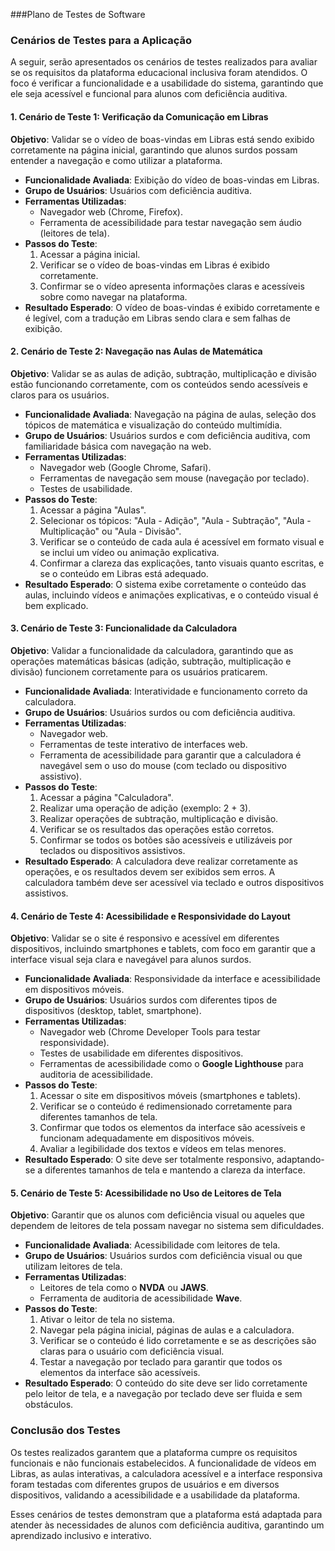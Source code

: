 ###Plano de Testes de Software

### Cenários de Testes para a Aplicação

A seguir, serão apresentados os cenários de testes realizados para avaliar se os requisitos da plataforma educacional inclusiva foram atendidos. O foco é verificar a funcionalidade e a usabilidade do sistema, garantindo que ele seja acessível e funcional para alunos com deficiência auditiva.

#### 1. **Cenário de Teste 1: Verificação da Comunicação em Libras**

**Objetivo**: Validar se o vídeo de boas-vindas em Libras está sendo exibido corretamente na página inicial, garantindo que alunos surdos possam entender a navegação e como utilizar a plataforma.

- **Funcionalidade Avaliada**: Exibição do vídeo de boas-vindas em Libras.
- **Grupo de Usuários**: Usuários com deficiência auditiva.
- **Ferramentas Utilizadas**:
  - Navegador web (Chrome, Firefox).
  - Ferramenta de acessibilidade para testar navegação sem áudio (leitores de tela).
- **Passos do Teste**:
  1. Acessar a página inicial.
  2. Verificar se o vídeo de boas-vindas em Libras é exibido corretamente.
  3. Confirmar se o vídeo apresenta informações claras e acessíveis sobre como navegar na plataforma.
- **Resultado Esperado**: O vídeo de boas-vindas é exibido corretamente e é legível, com a tradução em Libras sendo clara e sem falhas de exibição.

#### 2. **Cenário de Teste 2: Navegação nas Aulas de Matemática**

**Objetivo**: Validar se as aulas de adição, subtração, multiplicação e divisão estão funcionando corretamente, com os conteúdos sendo acessíveis e claros para os usuários.

- **Funcionalidade Avaliada**: Navegação na página de aulas, seleção dos tópicos de matemática e visualização do conteúdo multimídia.
- **Grupo de Usuários**: Usuários surdos e com deficiência auditiva, com familiaridade básica com navegação na web.
- **Ferramentas Utilizadas**:
  - Navegador web (Google Chrome, Safari).
  - Ferramentas de navegação sem mouse (navegação por teclado).
  - Testes de usabilidade.
- **Passos do Teste**:
  1. Acessar a página "Aulas".
  2. Selecionar os tópicos: "Aula - Adição", "Aula - Subtração", "Aula - Multiplicação" ou "Aula - Divisão".
  3. Verificar se o conteúdo de cada aula é acessível em formato visual e se inclui um vídeo ou animação explicativa.
  4. Confirmar a clareza das explicações, tanto visuais quanto escritas, e se o conteúdo em Libras está adequado.
- **Resultado Esperado**: O sistema exibe corretamente o conteúdo das aulas, incluindo vídeos e animações explicativas, e o conteúdo visual é bem explicado.

#### 3. **Cenário de Teste 3: Funcionalidade da Calculadora**

**Objetivo**: Validar a funcionalidade da calculadora, garantindo que as operações matemáticas básicas (adição, subtração, multiplicação e divisão) funcionem corretamente para os usuários praticarem.

- **Funcionalidade Avaliada**: Interatividade e funcionamento correto da calculadora.
- **Grupo de Usuários**: Usuários surdos ou com deficiência auditiva.
- **Ferramentas Utilizadas**:
  - Navegador web.
  - Ferramentas de teste interativo de interfaces web.
  - Ferramenta de acessibilidade para garantir que a calculadora é navegável sem o uso do mouse (com teclado ou dispositivo assistivo).
- **Passos do Teste**:
  1. Acessar a página "Calculadora".
  2. Realizar uma operação de adição (exemplo: 2 + 3).
  3. Realizar operações de subtração, multiplicação e divisão.
  4. Verificar se os resultados das operações estão corretos.
  5. Confirmar se todos os botões são acessíveis e utilizáveis por teclados ou dispositivos assistivos.
- **Resultado Esperado**: A calculadora deve realizar corretamente as operações, e os resultados devem ser exibidos sem erros. A calculadora também deve ser acessível via teclado e outros dispositivos assistivos.

#### 4. **Cenário de Teste 4: Acessibilidade e Responsividade do Layout**

**Objetivo**: Validar se o site é responsivo e acessível em diferentes dispositivos, incluindo smartphones e tablets, com foco em garantir que a interface visual seja clara e navegável para alunos surdos.

- **Funcionalidade Avaliada**: Responsividade da interface e acessibilidade em dispositivos móveis.
- **Grupo de Usuários**: Usuários surdos com diferentes tipos de dispositivos (desktop, tablet, smartphone).
- **Ferramentas Utilizadas**:
  - Navegador web (Chrome Developer Tools para testar responsividade).
  - Testes de usabilidade em diferentes dispositivos.
  - Ferramentas de acessibilidade como o **Google Lighthouse** para auditoria de acessibilidade.
- **Passos do Teste**:
  1. Acessar o site em dispositivos móveis (smartphones e tablets).
  2. Verificar se o conteúdo é redimensionado corretamente para diferentes tamanhos de tela.
  3. Confirmar que todos os elementos da interface são acessíveis e funcionam adequadamente em dispositivos móveis.
  4. Avaliar a legibilidade dos textos e vídeos em telas menores.
- **Resultado Esperado**: O site deve ser totalmente responsivo, adaptando-se a diferentes tamanhos de tela e mantendo a clareza da interface.

#### 5. **Cenário de Teste 5: Acessibilidade no Uso de Leitores de Tela**

**Objetivo**: Garantir que os alunos com deficiência visual ou aqueles que dependem de leitores de tela possam navegar no sistema sem dificuldades.

- **Funcionalidade Avaliada**: Acessibilidade com leitores de tela.
- **Grupo de Usuários**: Usuários surdos com deficiência visual ou que utilizam leitores de tela.
- **Ferramentas Utilizadas**:
  - Leitores de tela como o **NVDA** ou **JAWS**.
  - Ferramenta de auditoria de acessibilidade **Wave**.
- **Passos do Teste**:
  1. Ativar o leitor de tela no sistema.
  2. Navegar pela página inicial, páginas de aulas e a calculadora.
  3. Verificar se o conteúdo é lido corretamente e se as descrições são claras para o usuário com deficiência visual.
  4. Testar a navegação por teclado para garantir que todos os elementos da interface são acessíveis.
- **Resultado Esperado**: O conteúdo do site deve ser lido corretamente pelo leitor de tela, e a navegação por teclado deve ser fluida e sem obstáculos.

### Conclusão dos Testes

Os testes realizados garantem que a plataforma cumpre os requisitos funcionais e não funcionais estabelecidos. A funcionalidade de vídeos em Libras, as aulas interativas, a calculadora acessível e a interface responsiva foram testadas com diferentes grupos de usuários e em diversos dispositivos, validando a acessibilidade e a usabilidade da plataforma.

Esses cenários de testes demonstram que a plataforma está adaptada para atender às necessidades de alunos com deficiência auditiva, garantindo um aprendizado inclusivo e interativo.
